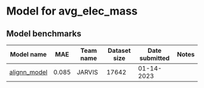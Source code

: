 # Model for avg_elec_mass

<h2>Model benchmarks</h2>

<table style="width:100%" id="j_table">
 <thead>
  <tr>
    <th>Model name</th>
   <!-- <th>Method</th>-->
    <th>MAE</th>
    <th>Team name</th>
    <th>Dataset size</th>
    <th>Date submitted</th>
    <th>Notes</th>
  </tr>
 </thead>
<!--table_content--><tr><td><a href="https://github.com/usnistgov/alignn" target="_blank">alignn_model</a></td><td>0.085</td><td>JARVIS</td><td>17642</td><td>01-14-2023</td><td></td></tr><!--table_content-->
</table>